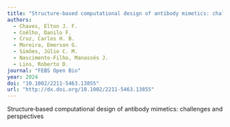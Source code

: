 ```yaml
---
title: "Structure‐based computational design of antibody mimetics: challenges and perspectives"
authors:
  - Chaves, Elton J. F.
  - Coêlho, Danilo F.
  - Cruz, Carlos H. B.
  - Moreira, Emerson G.
  - Simões, Júlio C. M.
  - Nascimento‐Filho, Manassés J.
  - Lins, Roberto D.
journal: "FEBS Open Bio"
year: 2024
doi: "10.1002/2211-5463.13855"
url: "http://dx.doi.org/10.1002/2211-5463.13855"
---
```


Structure‐based computational design of antibody mimetics: challenges and perspectives
